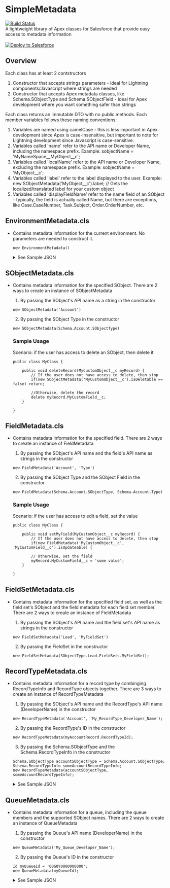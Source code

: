 # SimpleMetadata
[![Build Status](https://travis-ci.org/jongpie/SimpleMetadata.svg?branch=fieldset-metadata)](https://travis-ci.org/jongpie/SimpleMetadata)
<br />
A lightweight library of Apex classes for Salesforce that provide easy access to metadata information
<br />
<br />
<a href="https://githubsfdeploy.herokuapp.com" target="_blank">
  <img alt="Deploy to Salesforce"
       src="https://raw.githubusercontent.com/afawcett/githubsfdeploy/master/deploy.png">
</a>

## Overview
Each class has at least 2 contstructors
1. Constructor that accepts strings parameters - ideal for Lightning components/Javascript where strings are needed
2. Constructor that accepts Apex metadata classes, like Schema.SObjectType and Schema.SObjectField - ideal for Apex development where you want something safer than strings

Each class returns an immutable DTO with no public methods. Each member variables follows these naming conventions:
1. Variables are named using camelCase - this is less important in Apex development since Apex is case-insensitive, but important to note for Lightning development since Javascript is case-sensitive.
2. Variables called 'name' refer to the API name or Developer Name, including the namespace prefix. Example: sobjectName = 'MyNameSpace__MyObject__c';
3. Variables called 'localName' refer to the API name or Developer Name, excluding the namespace prefix. Example: sobjectName = 'MyObject__c';
4. Variables called 'label' refer to the label displayed to the user. Example: new SObjectMetadata('MyObject__c').label; // Gets the localized/translated label for your custom object
5. Variables called 'displayFieldName' refer to the name field of an SObject - typically, the field is actually called Name, but there are exceptions, like Case.CaseNumber, Task.Subject, Order.OrderNumber, etc.

## EnvironmentMetadata.cls
* Contains metadata information for the current environment. No parameters are needed to construct it.

    ```
    new EnvironmentMetadata()
    ```

    <details><summary>See Sample JSON</summary>

        {
            "baseURL": "https://mydomain.my.salesforce.com",
            "instanceName": "EU11",
            "isChatterEnabled": true,
            "isKnowledgeEnabled": false,
            "isMultiCurrencyEnabled": false,
            "isPersonAccountEnabled": false,
            "isProduction": true,
            "isSandbox": false,
            "isTerritoryManagementEnabled": false,
            "name": "Jonathan Gillespie's Org",
            "organizationId": "00D0Y0000019999999",
            "organizationType": "Developer Edition",
            "sobjectTypeNames": [
                "AcceptedEventRelation",
                "Account",
                "AccountCleanInfo",
                "AccountContactRole",
                "AccountFeed",
                "AccountHistory",
                "AccountPartner",
                "AccountShare",
                "ActionLinkGroupTemplate",
                "ActionLinkTemplate",
                "ActivityExtension",
                "ActivityHistory",
                "ActivityRecurrence",
                "ActivityRecurrenceException",
                "AdditionalNumber",
                "AggregateResult",
                "Announcement",
                "ApexClass",
                "ApexComponent",
                "ApexEmailNotification",
                "ApexLog",
                "ApexPage",
                "ApexPageInfo",
                "ApexTestQueueItem",
                "ApexTestResult",
                "ApexTestResultLimits",
                "ApexTestRunResult",
                "ApexTestSuite",
                "ApexTrigger",
                "AppMenuItem",
                "Asset",
                "AssetFeed",
                "AssetHistory",
                "AssetRelationship",
                "AssetRelationshipFeed",
                "AssetRelationshipHistory",
                "AssetShare",
                "AssetTokenEvent",
                "AssignmentRule",
                "AsyncApexJob",
                "AttachedContentDocument",
                "Attachment",
                "AuraDefinition",
                "AuraDefinitionBundle",
                "AuraDefinitionBundleInfo",
                "AuraDefinitionInfo",
                "AuthConfig",
                "AuthConfigProviders",
                "AuthProvider",
                "AuthSession",
                "BackgroundOperation",
                "BrandTemplate",
                "BusinessHours",
                "BusinessProcess",
                "CallCenter",
                "Campaign",
                "CampaignFeed",
                "CampaignHistory",
                "CampaignMember",
                "CampaignMemberStatus",
                "CampaignShare",
                "Case",
                "CaseComment",
                "CaseContactRole",
                "CaseFeed",
                "CaseHistory",
                "CaseShare",
                "CaseSolution",
                "CaseStatus",
                "CaseTeamMember",
                "CaseTeamRole",
                "CaseTeamTemplate",
                "CaseTeamTemplateMember",
                "CaseTeamTemplateRecord",
                "CategoryData",
                "CategoryNode",
                "CategoryNodeLocalization",
                "ChatterActivity",
                "ChatterConversation",
                "ChatterConversationMember",
                "ChatterExtension",
                "ChatterExtensionConfig",
                "ChatterExtensionLocalization",
                "ChatterMessage",
                "ClientBrowser",
                "CollaborationGroup",
                "CollaborationGroupFeed",
                "CollaborationGroupMember",
                "CollaborationGroupMemberRequest",
                "CollaborationGroupRecord",
                "CollaborationInvitation",
                "CombinedAttachment",
                "Community",
                "ConnectedApplication",
                "Contact",
                "ContactCleanInfo",
                "ContactFeed",
                "ContactHistory",
                "ContactShare",
                "ContentAsset",
                "ContentBody",
                "ContentDistribution",
                "ContentDistributionView",
                "ContentDocument",
                "ContentDocumentFeed",
                "ContentDocumentHistory",
                "ContentDocumentLink",
                "ContentFolder",
                "ContentFolderItem",
                "ContentFolderLink",
                "ContentFolderMember",
                "ContentVersion",
                "ContentVersionHistory",
                "ContentWorkspace",
                "ContentWorkspaceDoc",
                "ContentWorkspaceMember",
                "ContentWorkspacePermission",
                "ContractContactRole",
                "Contract",
                "ContractFeed",
                "ContractHistory",
                "ContractStatus",
                "CorsWhitelistEntry",
                "CronJobDetail",
                "CronTrigger",
                "CspTrustedSite",
                "CustomBrand",
                "CustomBrandAsset",
                "CustomObjectUserLicenseMetrics",
                "CustomPermission",
                "CustomPermissionDependency",
                "DandBCompany",
                "Dashboard",
                "DashboardComponent",
                "DashboardComponentFeed",
                "DashboardFeed",
                "DataAssessmentFieldMetric",
                "DataAssessmentMetric",
                "DataAssessmentValueMetric",
                "DatacloudAddress",
                "DatacloudCompany",
                "DatacloudContact",
                "DatacloudDandBCompany",
                "DatacloudOwnedEntity",
                "DatacloudPurchaseUsage",
                "DataStatistics",
                "DataType",
                "DeclinedEventRelation",
                "DirectMessage",
                "DirectMessageFeed",
                "DirectMessageMember",
                "Document",
                "DocumentAttachmentMap",
                "Domain",
                "DomainSite",
                "DuplicateRecordItem",
                "DuplicateRecordSet",
                "DuplicateRule",
                "EmailCapture",
                "EmailDomainKey",
                "EmailMessage",
                "EmailMessageRelation",
                "EmailServicesAddress",
                "EmailServicesFunction",
                "EmailStatus",
                "EmailTemplate",
                "EmbeddedServiceDetail",
                "EntityDefinition",
                "EntityParticle",
                "EntitySubscription",
                "Event",
                "EventBusSubscriber",
                "EventFeed",
                "EventLogFile",
                "EventRelation",
                "ExternalDataSource",
                "ExternalDataUserAuth",
                "FeedAttachment",
                "FeedComment",
                "FeedItem",
                "FeedLike",
                "FeedPollChoice",
                "FeedPollVote",
                "FeedRevision",
                "FeedSignal",
                "FeedTrackedChange",
                "FieldDefinition",
                "FieldPermissions",
                "FileSearchActivity",
                "FiscalYearSettings",
                "FlexQueueItem",
                "FlowInterview",
                "FlowInterviewShare",
                "Folder",
                "FolderedContentDocument",
                "ForecastShare",
                "Goal",
                "GoalFeed",
                "GoalHistory",
                "GoalLink",
                "GoalShare",
                "GrantedByLicense",
                "Group",
                "GroupMember",
                "Holiday",
                "Idea",
                "IdeaComment",
                "IdpEventLog",
                "InstalledMobileApp",
                "KnowledgeableUser",
                "Lead",
                "LeadCleanInfo",
                "LeadFeed",
                "LeadHistory",
                "LeadShare",
                "LeadStatus",
                "ListEmail",
                "ListEmailRecipientSource",
                "ListEmailShare",
                "ListView",
                "ListViewChart",
                "ListViewChartInstance",
                "LoginGeo",
                "LoginHistory",
                "LoginIp",
                "LookedUpFromActivity",
                "Macro",
                "MacroHistory",
                "MacroInstruction",
                "MacroShare",
                "MailmergeTemplate",
                "MatchingRule",
                "MatchingRuleItem",
                "Metric",
                "MetricDataLink",
                "MetricDataLinkHistory",
                "MetricFeed",
                "MetricHistory",
                "MetricShare",
                "Name",
                "NamedCredential",
                "Note",
                "NoteAndAttachment",
                "OauthToken",
                "ObjectPermissions",
                "OpenActivity",
                "Opportunity",
                "OpportunityCompetitor",
                "OpportunityContactRole",
                "OpportunityFeed",
                "OpportunityFieldHistory",
                "OpportunityHistory",
                "OpportunityLineItem",
                "OpportunityPartner",
                "OpportunityShare",
                "OpportunityStage",
                "Order",
                "OrderFeed",
                "OrderHistory",
                "OrderItem",
                "OrderItemFeed",
                "OrderItemHistory",
                "OrderShare",
                "Organization",
                "OrgLifecycleNotification",
                "OrgWideEmailAddress",
                "OutgoingEmail",
                "OutgoingEmailRelation",
                "OwnedContentDocument",
                "OwnerChangeOptionInfo",
                "PackageLicense",
                "Partner",
                "PartnerRole",
                "Period",
                "PermissionSet",
                "PermissionSetAssignment",
                "PermissionSetLicense",
                "PermissionSetLicenseAssign",
                "PicklistValueInfo",
                "PlatformAction",
                "PlatformCachePartition",
                "PlatformCachePartitionType",
                "Pricebook2",
                "Pricebook2History",
                "PricebookEntry",
                "ProcessDefinition",
                "ProcessInstance",
                "ProcessInstanceHistory",
                "ProcessInstanceNode",
                "ProcessInstanceStep",
                "ProcessInstanceWorkitem",
                "ProcessNode",
                "Product2",
                "Product2Feed",
                "Product2History",
                "Profile",
                "Publisher",
                "PushTopic",
                "QueueSobject",
                "QuoteTemplateRichTextData",
                "RecentlyViewed",
                "RecordType",
                "RecordTypeLocalization",
                "RelationshipDomain",
                "RelationshipInfo",
                "Report",
                "ReportFeed",
                "SamlSsoConfig",
                "Scontrol",
                "ScontrolLocalization",
                "SearchActivity",
                "SearchLayout",
                "SearchPromotionRule",
                "SecureAgent",
                "SecureAgentPlugin",
                "SecureAgentPluginProperty",
                "SecureAgentsCluster",
                "SecurityCustomBaseline",
                "SessionPermSetActivation",
                "SetupAuditTrail",
                "SetupEntityAccess",
                "Site",
                "SiteFeed",
                "SiteHistory",
                "Solution",
                "SolutionFeed",
                "SolutionHistory",
                "SolutionStatus",
                "Stamp",
                "StampAssignment",
                "StampLocalization",
                "StaticResource",
                "StreamingChannel",
                "StreamingChannelShare",
                "Task",
                "TaskFeed",
                "TaskPriority",
                "TaskStatus",
                "TenantSecret",
                "TenantUsageEntitlement",
                "TestSuiteMembership",
                "ThirdPartyAccountLink",
                "TodayGoal",
                "TodayGoalShare",
                "Topic",
                "TopicAssignment",
                "TopicFeed",
                "TopicLocalization",
                "TwoFactorInfo",
                "TwoFactorMethodsInfo",
                "TwoFactorTempCode",
                "UndecidedEventRelation",
                "User",
                "UserAppInfo",
                "UserAppMenuCustomization",
                "UserAppMenuCustomizationShare",
                "UserAppMenuItem",
                "UserEntityAccess",
                "UserFeed",
                "UserFieldAccess",
                "UserLicense",
                "UserListView",
                "UserListViewCriterion",
                "UserLogin",
                "UserPackageLicense",
                "UserPermissionAccess",
                "UserPreference",
                "UserProvAccount",
                "UserProvAccountStaging",
                "UserProvisioningConfig",
                "UserProvisioningLog",
                "UserProvisioningRequest",
                "UserProvisioningRequestShare",
                "UserProvMockTarget",
                "UserRecordAccess",
                "UserRole",
                "UserShare",
                "VerificationHistory",
                "VisualforceAccessMetrics",
                "Vote",
                "WaveCompatibilityCheckItem",
                "WebLink",
                "WebLinkLocalization",
                "WorkCoaching",
                "WorkCoachingFeed",
                "WorkCoachingHistory",
                "WorkCoachingShare",
                "WorkFeedback",
                "WorkFeedbackHistory",
                "WorkFeedbackQuestion",
                "WorkFeedbackQuestionHistory",
                "WorkFeedbackQuestionSet",
                "WorkFeedbackQuestionSetHistory",
                "WorkFeedbackQuestionSetShare",
                "WorkFeedbackQuestionShare",
                "WorkFeedbackRequest",
                "WorkFeedbackRequestFeed",
                "WorkFeedbackRequestHistory",
                "WorkFeedbackRequestShare",
                "WorkFeedbackShare",
                "WorkFeedbackTemplate",
                "WorkFeedbackTemplateShare",
                "WorkPerformanceCycle",
                "WorkPerformanceCycleFeed",
                "WorkPerformanceCycleHistory",
                "WorkPerformanceCycleShare"
            ]
        }

    </details>

## SObjectMetadata.cls
* Contains metadata information for the specified SObject. There are 2 ways to create an instance of SObjectMetadata

    1. By passing the SObject's API name as a string in the constructor
    ```
    new SObjectMetadata('Account')
    ```

    2. By passing the SObject Type in the constructor
    ```
    new SObjectMetadata(Schema.Account.SObjectType)
    ```

    ### Sample Usage
    Scenario: if the user has access to delete an SObject, then delete it

    ```
    public class MyClass {

        public void deleteRecord(MyCustomObject__c myRecord) {
            // If the user does not have access to delete, then stop
            if(new SObjectMetadata('MyCustomObject__c').isDeletable == false) return;

            //Otherwise, delete the record
            delete myRecord.MyCustomField__c;
        }

    }
    ```

## FieldMetadata.cls
* Contains metadata information for the specified field. There are 2 ways to create an instance of FieldMetadata

    1. By passing the SObject's API name and the field's API name as strings in the constructor
    ```
    new FieldMetadata('Account', 'Type')
    ```

    2. By passing the SObject Type and the SObject Field in the constructor
    ```
    new FieldMetadata(Schema.Account.SObjectType, Schema.Account.Type)
    ```

    ### Sample Usage
    Scenario: if the user has access to edit a field, set the value

    ```
    public class MyClass {

        public void setMyField(MyCustomObject__c myRecord) {
            // If the user does not have access to delete, then stop
            if(new FieldMetadata('MyCustomObject__c', 'MyCustomField__c').isUpdateable) {

            // Otherwise, set the field
            myRecord.MyCustomField__c = 'some value';
        }

    }
    ```

## FieldSetMetadata.cls
* Contains metadata information for the specified field set, as well as the field set's SObject and the field metadata for each field set member. There are 2 ways to create an instance of FieldMetadata

    1. By passing the SObject's API name and the field set's API name as strings in the constructor
    ```
    new FieldSetMetadata('Lead', 'MyFieldSet')
    ```

    2. By passing the FieldSet in the constructor
    ```
    new FieldSetMetadata(SObjectType.Lead.FieldSets.MyFieldSet);
    ```

## RecordTypeMetadata.cls
* Contains metadata information for a record type by combinging RecordTypeInfo and RecordType objects together. There are 3 ways to create an instance of RecordTypeMetadata

    1. By passing the SObject's API name and the RecordType's API name (DeveloperName) in the constructor
    ```
    new RecordTypeMetadata('Account', 'My_RecordType_Developer_Name');
    ```

    2. By passing the RecordType's ID in the constructor
    ```
    new RecordTypeMetadata(myAccountRecord.RecordTypeId);
    ```

    3. By passing the Schema.SObjectType and the Schema.RecordTypeInfo in the constructor
    ```
    Schema.SObjectType accountSObjectType = Schema.Account.SObjectType;
    Schema.RecordTypeInfo someAccountRecordTypeInfo;
    new RecordTypeMetadata(accountSObjectType, someAccountRecordTypeInfo);
    ```

    <details><summary>See Sample JSON</summary>

        {
          "businessProcessId": null,
          "description": "This is my example record type",
          "isActive": true,
          "isAvailable": true,
          "isDefaultRecordTypeMapping": true,
          "isMaster": false,
          "label": "My Record Type",
          "localName": "My_RecordType_Developer_Name"
          "name": "MyNamespace__My_RecordType_Developer_Name"
          "namespace": "MyNamespace",
          "recordTypeId": "0120Y000000EEEEE",
          "sobjectName": "Account"
        }

    </details>

## QueueMetadata.cls
* Contains metadata information for a queue, including the queue members and the supported SObject names. There are 2 ways to create an instance of QueueMetadata

    1. By passing the Queue's API name (DeveloperName) in the constructor
    ```
    new QueueMetadata('My_Queue_Developer_Name');
    ```

    2. By passing the Queue's ID in the constructor
    ```
    Id myQueueId = '00G0Y0000000000';
    new QueueMetadata(myQueueId);
    ```

    <details><summary>See Sample JSON</summary>

        {
            "doesIncludeBosses": true,
            "doesSendEmailToMembers": true,
            "email": "fake@test.com",
            "label": "My Queue",
            "name": "My_Queue",
            "ownerId": "0050Y0000000000000",
            "queueId": "00G0Y0000011111111",
            "queueMembers": [
                {
                    "queueId": "00G0Y0000011111111",
                    "queueMemberId": "0110Y000000fHUyQAM",
                    "type": "User",
                    "userOrGroupId": "0050Y000001LrM3QAK"
                },
                {
                    "queueId": "00G0Y0000011111111",
                    "queueMemberId": "0110Y0000000000000",
                    "type": "User",
                    "userOrGroupId": "0050Y0000000000000"
                },
                {
                    "queueId": "00G0Y0000011111111",
                    "queueMemberId": "0110Y000001q5sUQAQ",
                    "type": "Group",
                    "userOrGroupId": "00G0Y000001inOQUAY"
                }
            ],
            "supportedSObjectNames": [
                "Case",
                "Lead"
            ]
        }

    </details>